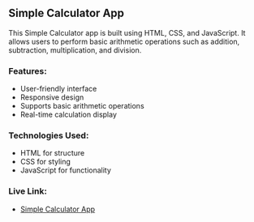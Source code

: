 ## Simple Calculator App

This Simple Calculator app is built using HTML, CSS, and JavaScript. It allows users to perform basic arithmetic operations such as addition, subtraction, multiplication, and division.

### Features:
- User-friendly interface
- Responsive design
- Supports basic arithmetic operations
- Real-time calculation display

### Technologies Used:
- HTML for structure
- CSS for styling
- JavaScript for functionality

### Live Link:
- [Simple Calculator App](https://numeric-calculator-application.netlify.app/)

